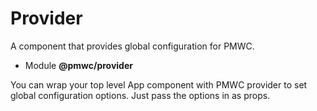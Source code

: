 # Provider

A component that provides global configuration for PMWC.

- Module **@pmwc/provider**

You can wrap your top level App component with PMWC provider to set global configuration options. Just pass the options in as props.
